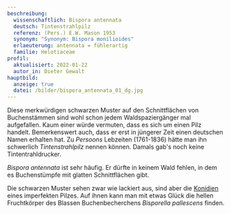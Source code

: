 ```yaml
---
beschreibung:
  wissenschaftlich: Bispora antennata
  deutsch: Tintenstrahlpilz
  referenz: (Pers.) E.W. Mason 1953
  synonym: "Synonym: Bispora monilioides"
  erlaeuterung: antennata = fühlerartig
  familie: Helotiaceae
profil:
  aktualisiert: 2022-01-22
  autor_in: Dieter Gewalt
hauptbild:
  anzeige: true
  datei: /bilder/bispora_antennata_01_dg.jpg
---
```

Diese merkwürdigen schwarzen Muster auf den Schnittflächen von Buchenstämmen sind wohl schon jedem Waldspaziergänger mal aufgefallen. Kaum einer würde vermuten, dass es sich um einen Pilz handelt. Bemerkenswert auch, dass er erst in jüngerer Zeit einen deutschen Namen erhalten hat. Zu *Persoons* Lebzeiten (1761-1836) hätte man ihn schwerlich *Tintenstrahlpilz* nennen können. Damals gab's noch keine Tintentrahldrucker.

*Bispora antennata* ist sehr häufig. Er dürfte in keinem Wald fehlen, in dem es Buchenstümpfe mit glatten Schnittflächen gibt.

Die schwarzen Muster sehen zwar wie lackiert aus, sind aber die [Konidien](Konidien "Glossar") eines imperfekten Pilzes. Auf ihnen kann man mit etwas Glück die hellen Fruchtkörper des Blassen Buchenbecherchens *Bisporella pallescens* finden.
